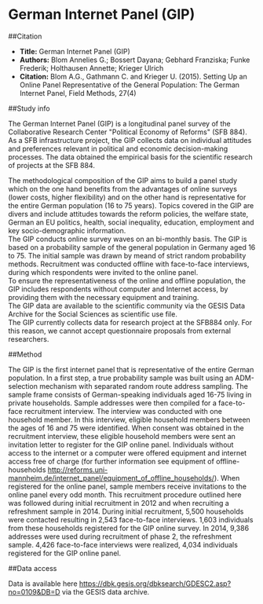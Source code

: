 ---
---


# German Internet Panel (GIP)

##Citation

*  **Title:** German Internet Panel (GIP)
*  **Authors:** Blom Annelies G.; Bossert Dayana; Gebhard Franziska; Funke Frederik; Holthausen Annette; Krieger Ulrich 
*  **Citation:** Blom A.G., Gathmann C. and Krieger U. (2015).   Setting Up an Online Panel Representative of the General Population: The German Internet Panel, Field Methods, 27(4)

##Study info 

The German Internet Panel (GIP) is a longitudinal panel survey of the Collaborative Research Center "Political Economy of Reforms" (SFB 884). 
As a SFB infrastructure project, the GIP collects data on individual attitudes and preferences relevant in political and economic decision-making processes. The data obtained the empirical basis for the scientific research of projects at the SFB 884.

The methodological composition of the GIP aims to build a panel study which on the one hand benefits from the advantages of online surveys (lower costs, higher flexibility) and on the other hand is representative for the entire German population (16 to 75 years).
Topics covered in the GIP are divers and include attitudes towards the reform policies, the welfare state, German an EU politics, health, social inequality, education, employment and key socio-demographic information.    
The GIP conducts online survey waves on an bi-monthly basis. The GIP is based on a probability sample of the general population in Germany aged 16 to 75. The initial sample was drawn by meand of strict random probability methods. Recruitment was conducted offline with face-to-face interviews, during which respondents were invited to the online panel.    
To ensure the representativeness of the online and offline population, the GIP includes respondents without computer and Internet access, by providing them with the necessary equipment and training.    
The GIP data are available to the scientific community via the GESIS Data Archive for the Social Sciences as scientific use file.    
The GIP currently collects data for research project at the SFB884 only. For this reason, we cannot accept questionnaire proposals from external researchers.

##Method

The GIP is the first internet panel that is representative of the entire German population.
In a first step, a true probability sample was built using an ADM-selection mechanism with separated random route address sampling. The sample frame consists of German-speaking individuals aged 16-75 living in private households.
Sample addresses were then compiled for a face-to-face recruitment interview. The interview was conducted with one household member. In this interview, eligible household members between the ages of 16 and 75 were identified. When consent was obtained in the recruitment interview, these eligible household members were sent an invitation letter to register for the GIP online panel.
Individuals without access to the internet or a computer were offered equipment and internet access free of charge (for further information see  equipment of offline-households http://reforms.uni-mannheim.de/internet_panel/equipment_of_offline_households/). 
When registered for the online panel, sample members receive invitations to the online panel every odd month. 
This recruitment procedure outlined here was followed during initial recruitment in 2012 and when recruiting a refreshment sample in 2014.
During initial recruitment, 5,500 households were contacted resulting in 2,543 face-to-face interviews. 1,603 individuals from these households registered for the GIP online survey.
In 2014, 9,386 addresses were used during recruitment of phase 2, the refreshment sample. 4,426 face-to-face interviews were realized, 4,034 individuals registered for the GIP online panel.

##Data access

Data is available here https://dbk.gesis.org/dbksearch/GDESC2.asp?no=0109&DB=D via the GESIS data archive. 

